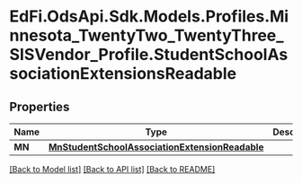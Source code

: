 # EdFi.OdsApi.Sdk.Models.Profiles.Minnesota_TwentyTwo_TwentyThree_SISVendor_Profile.StudentSchoolAssociationExtensionsReadable
## Properties

Name | Type | Description | Notes
------------ | ------------- | ------------- | -------------
**MN** | [**MnStudentSchoolAssociationExtensionReadable**](MnStudentSchoolAssociationExtensionReadable.md) |  | [optional] 

[[Back to Model list]](../README.md#documentation-for-models) [[Back to API list]](../README.md#documentation-for-api-endpoints) [[Back to README]](../README.md)

